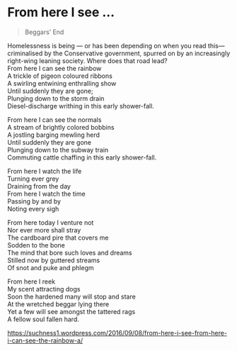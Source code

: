 # From here I see …  
> Beggars’ End


Homelessness is being — or has been depending on when you read this— criminalised by the Conservative government, spurred on by an increasingly right-wing leaning society. Where does that road lead?  
From here I can see the rainbow   
A trickle of pigeon coloured ribbons   
A swirling entwining enthralling show  
Until suddenly they are gone;   
Plunging down to the storm drain   
Diesel-discharge writhing in this early shower-fall.  
  
From here I can see the normals   
A stream of brightly colored bobbins   
A jostling barging mewling herd   
Until suddenly they are gone   
Plunging down to the subway train   
Commuting cattle chaffing in this early shower-fall.  
  
From here I watch the life  
Turning ever grey  
Draining from the day   
From here I watch the time   
Passing by and by   
Noting every sigh  
  
From here today I venture not   
Nor ever more shall stray   
The cardboard pire that covers me   
Sodden to the bone   
The mind that bore such loves and dreams   
Stilled now by guttered streams   
Of snot and puke and phlegm  
  
From here I reek   
My scent attracting dogs   
Soon the hardened many will stop and stare   
At the wretched beggar lying there   
Yet a few will see amongst the tattered rags   
A fellow soul fallen hard.  
  
  
https://suchness1.wordpress.com/2016/09/08/from-here-i-see-from-here-i-can-see-the-rainbow-a/